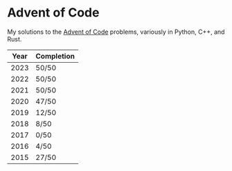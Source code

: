 # Advent of Code

My solutions to the [Advent of Code](https://adventofcode.com/) problems, variously in Python, C++, and Rust.

| Year | Completion |
| ---- | ---------- |
| 2023 | 50/50      |
| 2022 | 50/50      |
| 2021 | 50/50      |
| 2020 | 47/50      |
| 2019 | 12/50      |
| 2018 | 8/50       |
| 2017 | 0/50       |
| 2016 | 4/50       |
| 2015 | 27/50      |
